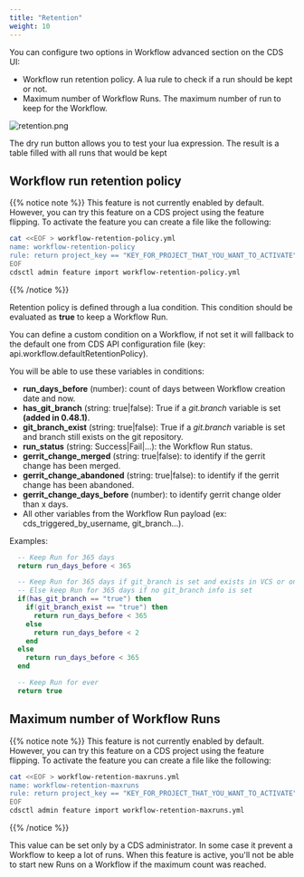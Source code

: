 ```yaml
---
title: "Retention"
weight: 10
---
```


You can configure two options in Workflow advanced section on the CDS UI:
* Workflow run retention policy. A lua rule to check if a run should be kept or not.
* Maximum number of Workflow Runs. The maximum number of run to keep for the Workflow. 

![retention.png](../images/workflow_retention.png)

The dry run button allows you to test your lua expression. The result is a table filled with all runs that would be kept

## Workflow run retention policy

{{% notice note %}}
This feature is not currently enabled by default. However, you can try this feature on a CDS project using the feature flipping.
To activate the feature you can create a file like the following:
```sh
cat <<EOF > workflow-retention-policy.yml
name: workflow-retention-policy
rule: return project_key == "KEY_FOR_PROJECT_THAT_YOU_WANT_TO_ACTIVATE"
EOF
cdsctl admin feature import workflow-retention-policy.yml
```
{{% /notice %}}

Retention policy is defined through a lua condition. This condition should be evaluated as **true** to keep a Workflow Run.

You can define a custom condition on a Workflow, if not set it will fallback to the default one from CDS API configuration file (key: api.workflow.defaultRetentionPolicy).

You will be able to use these variables in conditions:
  * **run_days_before** (number): count of days between Workflow creation date and now.
  * **has_git_branch** (string: true|false): True if a *git.branch* variable is set **(added in 0.48.1)**.
  * **git_branch_exist** (string: true|false): True if a *git.branch* variable is set and branch still exists on the git repository.
  * **run_status** (string: Success|Fail|...): the Workflow Run status.
  * **gerrit_change_merged** (string: true|false): to identify if the gerrit change has been merged.
  * **gerrit_change_abandoned** (string: true|false): to identify if the gerrit change has been abandoned.
  * **gerrit_change_days_before** (number): to identify gerrit change older than x days.
  * All other variables from the Workflow Run payload (ex: cds_triggered_by_username, git_branch...).

Examples:
```lua
  -- Keep Run for 365 days
  return run_days_before < 365
````
```lua
  -- Keep Run for 365 days if git_branch is set and exists in VCS or only 2 days for removed branches
  -- Else keep Run for 365 days if no git_branch info is set
  if(has_git_branch == "true") then
    if(git_branch_exist == "true") then
      return run_days_before < 365
    else
      return run_days_before < 2
    end
  else 
    return run_days_before < 365
  end
```
```lua
  -- Keep Run for ever
  return true
```

## Maximum number of Workflow Runs

{{% notice note %}}
This feature is not currently enabled by default. However, you can try this feature on a CDS project using the feature flipping.
To activate the feature you can create a file like the following:
```sh
cat <<EOF > workflow-retention-maxruns.yml
name: workflow-retention-maxruns
rule: return project_key == "KEY_FOR_PROJECT_THAT_YOU_WANT_TO_ACTIVATE"
EOF
cdsctl admin feature import workflow-retention-maxruns.yml
```
{{% /notice %}}

This value can be set only by a CDS administrator. In some case it prevent a Workflow to keep a lot of runs.
When this feature is active, you'll not be able to start new Runs on a Workflow if the maximum count was reached.
